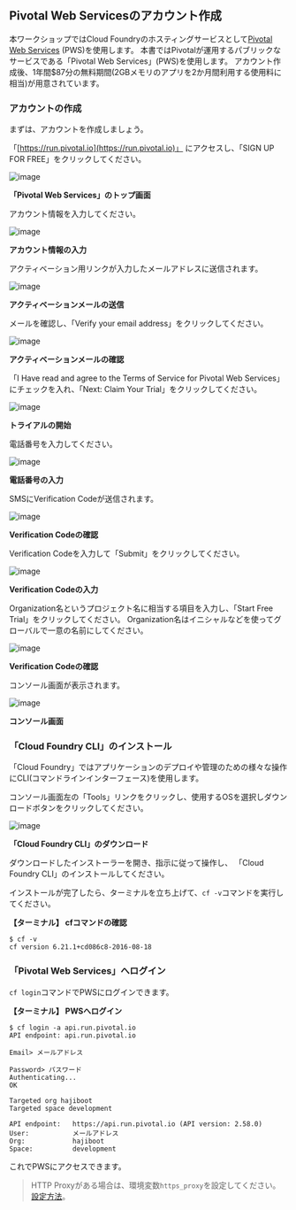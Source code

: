 ## Pivotal Web Servicesのアカウント作成

本ワークショップではCloud Foundryのホスティングサービスとして[Pivotal Web Services](https://run.pivotal.io/) (PWS)を使用します。
本書ではPivotalが運用するパブリックなサービスである「Pivotal Web Services」(PWS)を使用します。
アカウント作成後、1年間$87分の無料期間(2GBメモリのアプリを2か月間利用する使用料に相当)が用意されています。

### アカウントの作成


まずは、アカウントを作成しましょう。

「[https://run.pivotal.io](https://run.pivotal.io)」 にアクセスし、「SIGN UP FOR FREE」をクリックしてください。

![image](https://qiita-image-store.s3.amazonaws.com/0/1852/84f92baa-8ccb-4213-b22c-b925148a9673.png)

**「Pivotal Web Services」のトップ画面**

アカウント情報を入力してください。

![image](https://qiita-image-store.s3.amazonaws.com/0/1852/28668ed5-ec44-8b1f-1722-7a86af11a74e.png)

**アカウント情報の入力**

アクティベーション用リンクが入力したメールアドレスに送信されます。

![image](https://qiita-image-store.s3.amazonaws.com/0/1852/10934fc8-0109-7ff9-6da9-50d50921816a.png)

**アクティベーションメールの送信**

メールを確認し、「Verify your email address」をクリックしてください。

![image](https://qiita-image-store.s3.amazonaws.com/0/1852/9004f268-c6b9-0cd1-62e0-e38f2ecad0a6.png)

**アクティベーションメールの確認**

「I Have read and agree to the Terms of Service for Pivotal Web Services」にチェックを入れ、「Next: Claim Your Trial」をクリックしてください。

![image](https://qiita-image-store.s3.amazonaws.com/0/1852/680d2d0e-2cc7-7e04-6b0d-36e80e41b229.png)

**トライアルの開始**

電話番号を入力してください。

![image](https://qiita-image-store.s3.amazonaws.com/0/1852/7ff8e35d-8f8b-f939-b38a-025e94396834.png)

**電話番号の入力**

SMSにVerification Codeが送信されます。

![image](https://qiita-image-store.s3.amazonaws.com/0/1852/8a8be1c4-33b1-75dd-a455-5d12a0299d03.png)

**Verification Codeの確認**

Verification Codeを入力して「Submit」をクリックしてください。

![image](https://qiita-image-store.s3.amazonaws.com/0/1852/c8b45ddf-e8a6-e687-d0ce-c4e982a893f1.png)

**Verification Codeの入力**

Organization名というプロジェクト名に相当する項目を入力し、「Start Free Trial」をクリックしてください。
Organization名はイニシャルなどを使ってグローバルで一意の名前にしてください。

![image](https://qiita-image-store.s3.amazonaws.com/0/1852/d5cec735-f3c3-2678-42bd-2e297d03ebf4.png)

**Verification Codeの確認**

コンソール画面が表示されます。

![image](https://qiita-image-store.s3.amazonaws.com/0/1852/49270f3f-4f77-eae9-c1d7-e5e5e72371ca.png)

**コンソール画面**


### 「Cloud Foundry CLI」のインストール

「Cloud Foundry」ではアプリケーションのデプロイや管理のための様々な操作にCLI(コマンドラインインターフェース)を使用します。

コンソール画面左の「Tools」リンクをクリックし、使用するOSを選択しダウンロードボタンをクリックしてください。

![image](https://qiita-image-store.s3.amazonaws.com/0/1852/4b9a136f-0327-4866-a199-2ba22dc5be1c.png)

**「Cloud Foundry CLI」のダウンロード**


ダウンロードしたインストーラーを開き、指示に従って操作し、 「Cloud Foundry CLI」のインストールしてください。

インストールが完了したら、ターミナルを立ち上げて、`cf -v`コマンドを実行してください。

**【ターミナル】 cfコマンドの確認**

``` console
$ cf -v
cf version 6.21.1+cd086c8-2016-08-18
```

### 「Pivotal Web Services」へログイン


`cf login`コマンドでPWSにログインできます。

**【ターミナル】 PWSへログイン**

``` console
$ cf login -a api.run.pivotal.io
API endpoint: api.run.pivotal.io

Email> メールアドレス

Password> パスワード
Authenticating...
OK

Targeted org hajiboot
Targeted space development

API endpoint:   https://api.run.pivotal.io (API version: 2.58.0)   
User:           メールアドレス   
Org:            hajiboot
Space:          development
```

これでPWSにアクセスできます。


> HTTP Proxyがある場合は、環境変数`https_proxy`を設定してください。[設定方法](https://docs.cloudfoundry.org/cf-cli/http-proxy.html)。
